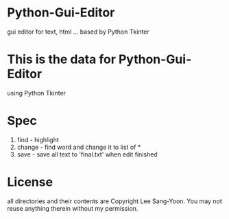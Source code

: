 # Python-Gui-Editor
gui editor for text, html ... based by Python Tkinter

This is the data for Python-Gui-Editor
===============================
using Python Tkinter

Spec
==========
1) find - highlight
2) change - find word and change it to list of *
3) save - save all text to 'final.txt' when edit finished 

License
==========
all directories and their contents are Copyright Lee Sang-Yoon.
You may not reuse anything therein without my permission.
